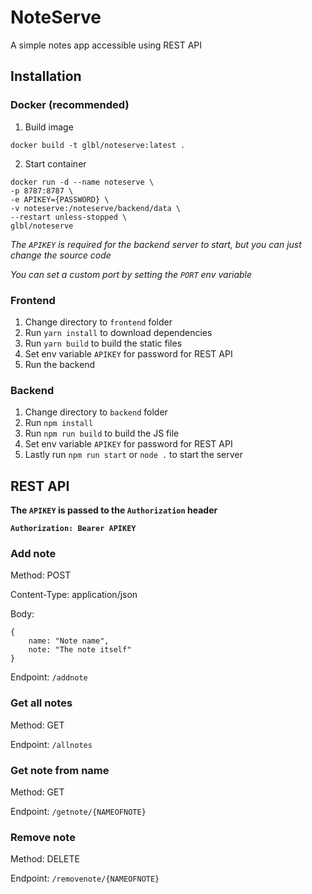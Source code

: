 # NoteServe
A simple notes app accessible using REST API

## Installation

### Docker (recommended)

1. Build image
```
docker build -t glbl/noteserve:latest .
```
2. Start container
```
docker run -d --name noteserve \
-p 8787:8787 \
-e APIKEY={PASSWORD} \
-v noteserve:/noteserve/backend/data \
--restart unless-stopped \
glbl/noteserve
```

*The `APIKEY` is required for the backend server to start, but you can just change the source code*

*You can set a custom port by setting the `PORT` env variable*

### Frontend
1. Change directory to `frontend` folder
2. Run `yarn install` to download dependencies
3. Run `yarn build` to build the static files
4. Set env variable `APIKEY` for password for REST API
5. Run the backend

### Backend
1. Change directory to `backend` folder
2. Run `npm install`
3. Run `npm run build` to build the JS file
4. Set env variable `APIKEY` for password for REST API
5. Lastly run `npm run start` or `node .` to start the server

## REST API

**The `APIKEY` is passed to the `Authorization` header**

**`Authorization: Bearer APIKEY`**

### Add note
Method: POST

Content-Type: application/json

Body:
```
{
    name: "Note name",
    note: "The note itself"
}
```

Endpoint: `/addnote`

### Get all notes
Method: GET

Endpoint: `/allnotes`

### Get note from name
Method: GET

Endpoint: `/getnote/{NAMEOFNOTE}`

### Remove note
Method: DELETE

Endpoint: `/removenote/{NAMEOFNOTE}`
